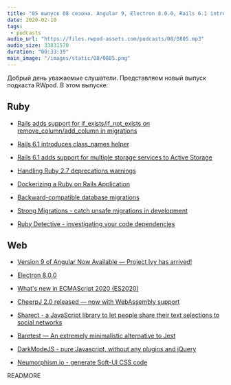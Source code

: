 ```yaml
---
title: "05 выпуск 08 сезона. Angular 9, Electron 8.0.0, Rails 6.1 introduces class_names helper, CheerpJ 2.0, Strong Migrations и прочее"
date: 2020-02-10
tags:
 - podcasts
audio_url: "https://files.rwpod-assets.com/podcasts/08/0805.mp3"
audio_size: 33831570
duration: "00:33:19"
main_image: "/images/static/08/0805.png"
---
```


Добрый день уважаемые слушатели. Представляем новый выпуск подкаста RWpod. В этом выпуске:

## Ruby

 - [Rails adds support for if_exists/if_not_exists on remove_column/add_column in migrations](https://blog.saeloun.com/2020/02/10/rails-support-for-if_exists-if_not_exists-on-remove_column-add_column-in-migrations)
 - [Rails 6.1 introduces class_names helper](https://blog.bigbinary.com/2020/02/04/rails-6-1-introduces-class_names-helper.html)
 - [Rails 6.1 adds support for multiple storage services to Active Storage](https://blog.saeloun.com/2020/02/03/rails-allows-configure-service-for-attachments-to-activestorage)
 - [Handling Ruby 2.7 deprecations warnings](https://kukicola.io/posts/handling-ruby-27-deprecations-warnings)


 - [Dockerizing a Ruby on Rails Application](https://semaphoreci.com/community/tutorials/dockerizing-a-ruby-on-rails-application)
 - [Backward-compatible database migrations](https://withatwist.dev/backward-compatible-database-migrations.html)
 - [Strong Migrations - catch unsafe migrations in development](https://github.com/ankane/strong_migrations)
 - [Ruby Detective - investigating your code dependencies](https://github.com/victor-am/ruby_detective)

## Web

 - [Version 9 of Angular Now Available — Project Ivy has arrived!](https://blog.angular.io/version-9-of-angular-now-available-project-ivy-has-arrived-23c97b63cfa3)
 - [Electron 8.0.0](https://www.electronjs.org/blog/electron-8-0)
 - [What's new in ECMAScript 2020 (ES2020)](https://alligator.io/js/es2020/)


 - [CheerpJ 2.0 released — now with WebAssembly support](https://medium.com/leaningtech/cheerpj-2-0-released-381f6d03e4e)
 - [Sharect - a JavaScript library to let people share their text selections to social networks](https://estevanmaito.github.io/sharect/)
 - [Baretest — An extremely minimalistic alternative to Jest](https://volument.com/baretest)
 - [DarkModeJS - pure Javascript, without any plugins and jQuery](https://nickdeny.github.io/darkmode-js/)
 - [Neumorphism.io - generate Soft-UI CSS code](https://neumorphism.io/)

READMORE
